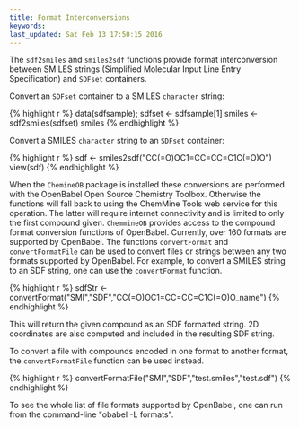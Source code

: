 ```yaml
---
title: Format Interconversions
keywords: 
last_updated: Sat Feb 13 17:50:15 2016
---
```


The `sdf2smiles` and `smiles2sdf`
functions provide format interconversion between SMILES strings
(Simplified Molecular Input Line Entry Specification) and
`SDFset` containers.  

Convert an `SDFset` container to a SMILES
`character` string:



{% highlight r %}
 data(sdfsample);
 sdfset <- sdfsample[1] 
 smiles <- sdf2smiles(sdfset) 
 smiles 
{% endhighlight %}


Convert a SMILES `character` string to an
`SDFset` container:



{% highlight r %}
 sdf <- smiles2sdf("CC(=O)OC1=CC=CC=C1C(=O)O")
 view(sdf) 
{% endhighlight %}


When the `ChemineOB` package is installed these
conversions are performed with the OpenBabel Open Source Chemistry
Toolbox. Otherwise the functions will fall back to using the ChemMine
Tools web service for this operation. The latter will require internet
connectivity and is limited to only the first compound given.
`ChemmineOB` provides access to the compound format
conversion functions of OpenBabel. Currently, over 160 formats are
supported by OpenBabel. The functions `convertFormat` and
`convertFormatFile` can be used to convert files or
strings between any two formats supported by OpenBabel. For example, to
convert a SMILES string to an SDF string, one can use the
`convertFormat` function.



{% highlight r %}
 sdfStr <- convertFormat("SMI","SDF","CC(=O)OC1=CC=CC=C1C(=O)O_name") 
{% endhighlight %}


This will return the given compound as an SDF formatted string. 2D
coordinates are also computed and included in the resulting SDF string.

To convert a file with compounds encoded in one format to another
format, the `convertFormatFile` function can be used
instead. 

{% highlight r %}
 convertFormatFile("SMI","SDF","test.smiles","test.sdf") 
{% endhighlight %}


To see the whole list of file formats supported by OpenBabel, one can
run from the command-line "obabel -L formats".


